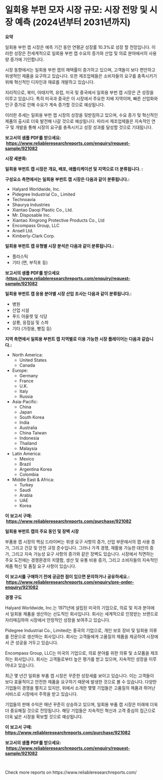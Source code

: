 <p><h1>일회용 부펀 모자 시장 규모: 시장 전망 및 시장 예측 (2024년부터 2031년까지)</h1></p><p><strong>요약</strong></p>
<p><p>일회용 부펀 캡 시장은 예측 기간 동안 연평균 성장률 10.3%로 성장 할 전망입니다. 이러한 성장은 전세계적으로 일회용 부펀 캡 수요의 증가와 산업 및 의료 분야에서의 사용량 증가에 기인합니다.</p><p>시장 동향에서는 일회용 부펀 캡의 채택률이 증가하고 있으며, 고객들이 보다 편안하고 위생적인 제품을 요구하고 있습니다. 또한 제조업체들은 소비자들의 요구를 충족시키기 위해 혁신적인 디자인과 재료를 개발하고 있습니다.</p><p>지리적으로, 북미, 아태지역, 유럽, 미국 및 중국에서 일회용 부펀 캡 시장은 큰 성장을 이루고 있습니다. 특히 미국과 중국은 이 시장에서 주요한 지배 지역이며, 빠른 산업화와 인구 증가로 인해 수요가 계속 증가할 것으로 예상됩니다.</p><p>이러한 추세는 일회용 부펀 캡 시장의 성장을 뒷받침하고 있으며, 수요 증가 및 혁신적인 제품의 출시로 더욱 발전해 나갈 것으로 예상됩니다. 따라서 제조업체들은 지속적인 연구 및 개발을 통해 시장의 요구를 충족시키고 성장 성과를 달성할 것으로 기대됩니다.</p></p>
<p><strong>보고서의 샘플 PDF를 받으세요: &nbsp;<a href="https://www.reliableresearchreports.com/enquiry/request-sample/921082">https://www.reliableresearchreports.com/enquiry/request-sample/921082</a></strong></p>
<p><strong>시장 세분화:</strong></p>
<p><strong> 일회용 부펀트 캡 시장은 개요, 배포, 애플리케이션 및 지역으로 더 분류됩니다. :</strong></p>
<p><strong>구성요소 측면에서는 일회용 부펀트 캡 시장은 다음과 같이 분류됩니다.:</strong></p>
<p><ul><li>Halyard Worldwide, Inc.</li><li>Pidegree Industrial Co., Limited</li><li>Technoavia</li><li>Shaurya Industries</li><li>Xiantao Daoqi Plastic Co., Ltd.</li><li>Mr. Disposable Inc.</li><li>Xiantao Xingrong Protective Products Co., Ltd</li><li>Encompass Group, LLC</li><li>Ansell Ltd.</li><li>Kimberly-Clark Corp.</li></ul></p>
<p><strong> 일회용 부펀트 캡 유형별 시장 분석은 다음과 같이 분류됩니다.:</strong></p>
<p><ul><li>플라스틱</li><li>기타 (면, 부직포 등)</li></ul></p>
<p><strong>보고서의 샘플 PDF를 받으세요 :<a href="https://www.reliableresearchreports.com/enquiry/request-sample/921082">https://www.reliableresearchreports.com/enquiry/request-sample/921082</a></strong></p>
<p><strong> 일회용 부펀트 캡 응용 분야별 시장 산업 조사는 다음과 같이 분류됩니다.:</strong></p>
<p><ul><li>병원</li><li>산업 시설</li><li>푸드 아울렛 및 식당</li><li>살롱, 응접실 및 스파</li><li>기타 (가정용, 빵집 등)</li></ul></p>
<p><strong>지역 측면에서 일회용 부펀트 캡 지역별로 이용 가능한 시장 플레이어는 다음과 같습니다.:</strong></p>
<p><ul>
    <li>
        North America:
        <ul>
            <li>United States</li>
            <li>Canada</li>
        </ul>
    </li>
    <li>
        Europe:
        <ul>
            <li>Germany</li>
            <li>France</li>
            <li>U.K.</li>
            <li>Italy</li>
            <li>Russia</li>
        </ul>
    </li>
    <li>
        Asia-Pacific:
        <ul>
            <li>China</li>
            <li>Japan</li>
            <li>South Korea</li>
            <li>India</li>
            <li>Australia</li>
            <li>China Taiwan</li>
            <li>Indonesia</li>
            <li>Thailand</li>
            <li>Malaysia</li>
        </ul>
    </li>
    <li>
        Latin America:
        <ul>
            <li>Mexico</li>
            <li>Brazil</li>
            <li>Argentina Korea</li>
            <li>Colombia</li>
        </ul>
    </li>
    <li>
        Middle East & Africa:
        <ul>
            <li>Turkey</li>
            <li>Saudi</li>
            <li>Arabia</li>
            <li>UAE</li>
            <li>Korea</li>
        </ul>
    </li>
    </ul></p>
<p><strong>이 보고서 구매: &nbsp;<a href="https://www.reliableresearchreports.com/purchase/921082">https://www.reliableresearchreports.com/purchase/921082</a></strong></p>
<p><strong>일회용 부펀트 캡의 주요 동인 및 장벽 시장</strong></p>
<p><p>부품용 캡 시장의 핵심 드라이버는 위생 요구 사항의 증가, 산업 부문에서의 캡 사용 증가, 그리고 건강 및 안전 규정 준수입니다. 그러나 가격 경쟁, 재활용 가능한 대안의 증가, 그리고 지속 가능성 요구 사항의 증가와 같은 장벽도 있습니다. 시장에서 직면하는 주요 도전에는 경쟁환경의 치열함, 생산 및 유통 비용 증가, 그리고 소비자들의 지속적인 제품 혁신 및 품질 요구 사항이 있습니다.</p></p>
<p><strong>이 보고서를 구매하기 전에 궁금한 점이 있으면 문의하거나 공유하세요.: &nbsp;<a href="https://www.reliableresearchreports.com/enquiry/pre-order-enquiry/921082">https://www.reliableresearchreports.com/enquiry/pre-order-enquiry/921082</a></strong></p>
<p><strong>경쟁 구도</strong></p>
<p><p>Halyard Worldwide, Inc.는 1971년에 설립된 미국의 기업으로, 의료 및 치과 분야에서 일회용 제품을 생산하는 선도적인 회사입니다. 회사는 세계적으로 인정받는 브랜드로 자리매김하여 시장에서 안정적인 성장을 보여주고 있습니다.</p><p>Pidegree Industrial Co., Limited는 중국의 기업으로, 개인 보호 장비 및 일회용 의류를 전문으로 생산하는 회사입니다. 회사는 고객들에게 고품질의 제품을 제공하여 시장에서 큰 성공을 거두고 있습니다.</p><p>Encompass Group, LLC는 미국의 기업으로, 의료 분야를 위한 의류 및 소모품을 제조하는 회사입니다. 회사는 고객들로부터 높은 평가를 받고 있으며, 지속적인 성장을 이루어내고 있습니다.</p><p>최근 몇 년간 일회용 부품 캡 시장은 꾸준한 성장세를 보이고 있습니다. 이는 고객들이 보다 효율적이고 안전한 제품을 요구하기 때문에 발생한 것으로 볼 수 있습니다. 다양한 기업들이 경쟁을 펼치고 있지만, 위에서 소개한 몇몇 기업들은 고품질의 제품과 뛰어난 서비스로 시장에서 주목을 받고 있습니다.</p><p>기업들의 판매 수익은 매년 꾸준히 상승하고 있으며, 일회용 부품 캡 시장은 미래에 더욱 더 중요해질 것으로 전망됩니다. 해당 기업들은 지속적인 혁신과 고객 중심의 접근으로 더욱 넓은 시장을 확보할 것으로 예상됩니다.</p></p>
<p><strong>이 보고서 구매: &nbsp; <a href="https://www.reliableresearchreports.com/purchase/921082">https://www.reliableresearchreports.com/purchase/921082</a></strong></p>
<p><strong>보고서의 샘플 PDF를 받으세요: &nbsp;<a href="https://www.reliableresearchreports.com/enquiry/request-sample/921082">https://www.reliableresearchreports.com/enquiry/request-sample/921082</a></strong><strong></strong></p>
<p>&nbsp;</p>
<p>Check more reports on https://www.reliableresearchreports.com/</p>